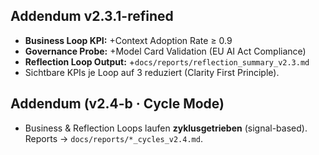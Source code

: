 ## Addendum v2.3.1-refined
- **Business Loop KPI:** +Context Adoption Rate ≥ 0.9
- **Governance Probe:** +Model Card Validation (EU AI Act Compliance)
- **Reflection Loop Output:** +`docs/reports/reflection_summary_v2.3.md`
- Sichtbare KPIs je Loop auf 3 reduziert (Clarity First Principle).

## Addendum (v2.4-b · Cycle Mode)
- Business & Reflection Loops laufen **zyklusgetrieben** (signal-based). Reports → `docs/reports/*_cycles_v2.4.md`.

